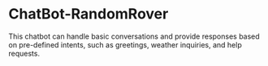 # ChatBot-RandomRover
This chatbot can handle basic conversations and provide responses based on pre-defined intents, such as greetings, weather inquiries, and help requests.
